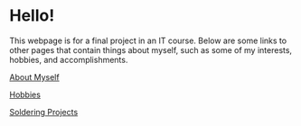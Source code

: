 # Hello!

This webpage is for a final project in an IT course. Below are some links to other pages that contain things about myself, such as some of my interests, hobbies, and accomplishments.

[About Myself](https://github.com/Janderson022686/IT-Final-Project/blob/About-Myself/README.md#about-myself)

[Hobbies](https://github.com/Janderson022686/IT-Final-Project/tree/Hobbies#hobbies)

[Soldering Projects](https://github.com/Janderson022686/IT-Final-Project/tree/Soldering-Projects#soldering-projects)
